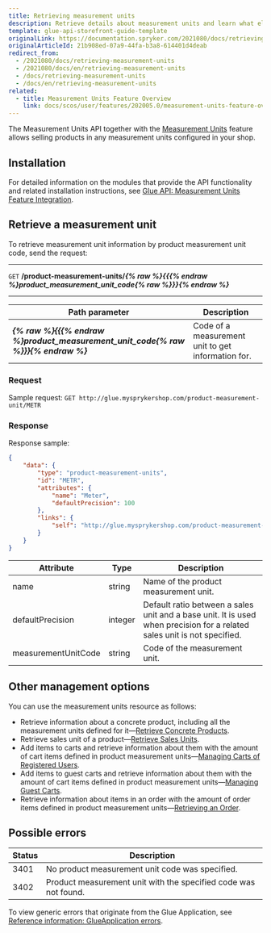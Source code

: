 ```yaml
---
title: Retrieving measurement units
description: Retrieve details about measurement units and learn what else you can do with the resource.
template: glue-api-storefront-guide-template
originalLink: https://documentation.spryker.com/2021080/docs/retrieving-measurement-units
originalArticleId: 21b908ed-07a9-44fa-b3a8-614401d4deab
redirect_from:
  - /2021080/docs/retrieving-measurement-units
  - /2021080/docs/en/retrieving-measurement-units
  - /docs/retrieving-measurement-units
  - /docs/en/retrieving-measurement-units
related:
  - title: Measurement Units Feature Overview
    link: docs/scos/user/features/202005.0/measurement-units-feature-overview.html
---
```


The Measurement Units API together with the [Measurement Units](/docs/scos/user/features/{{page.version}}/measurement-units-feature-overview.html) feature allows selling products in any measurement units configured in your shop.

## Installation

For detailed information on the modules that provide the API functionality and related installation instructions, see [Glue API: Measurement Units Feature Integration](/docs/scos/dev/feature-integration-guides/{{page.version}}/glue-api/glue-api-measurement-units-feature-integration.html).

## Retrieve a measurement unit

To retrieve measurement unit information by product measurement unit code, send the request:

---
`GET` **/product-measurement-units/*{% raw %}{{{% endraw %}product_measurement_unit_code{% raw %}}}{% endraw %}***

---



| Path parameter | Description |
| --- | --- |
| ***{% raw %}{{{% endraw %}product_measurement_unit_code{% raw %}}}{% endraw %}*** | Code of a measurement unit to get information for. |

### Request

Sample request: `GET http://glue.mysprykershop.com/product-measurement-unit/METR`

### Response
Response sample:

```json
{
    "data": {
        "type": "product-measurement-units",
        "id": "METR",
        "attributes": {
            "name": "Meter",
            "defaultPrecision": 100
        },
        "links": {
            "self": "http://glue.mysprykershop.com/product-measurement-units/METR"
        }
    }
}
```


<a name="measurement-units-response-attributes"></a>

| Attribute | Type | Description |
| --- | --- | --- |
| name | string | Name of the product measurement unit. |
| defaultPrecision | integer | Default ratio between a sales unit and a base unit. It is used when precision for a related sales unit is not specified. |
| measurementUnitCode | string | Code of the measurement unit. |


## Other management options

You can use the measurement units resource as follows:

*  Retrieve information about a concrete product, including all the measurement units defined for it—[Retrieve Concrete Products](/docs/scos/dev/glue-api-guides/{{page.version}}/managing-products/concrete-products/retrieving-concrete-products.html).
* Retrieve sales unit of a product—[Retrieve Sales Units](/docs/scos/dev/glue-api-guides/{{page.version}}/managing-products/abstract-products/retrieving-abstract-products.html).
*  Add items to carts and retrieve information about them with the amount of cart items defined in product measurement units—[Managing Carts of Registered Users](/docs/scos/dev/glue-api-guides/{{page.version}}/managing-carts/carts-of-registered-users/managing-carts-of-registered-users.html).
* Add items to guest carts and retrieve information about them with the amount of cart items defined in product measurement units—[Managing Guest Carts](/docs/scos/dev/glue-api-guides/{{page.version}}/managing-carts/guest-carts/managing-guest-carts.html).
* Retrieve information about items in an order with the amount of order items defined in product measurement units—[Retrieving an Order](/docs/scos/dev/glue-api-guides/{{page.version}}/managing-customers/retrieving-customer-orders.html#retrieving-an-order).



## Possible errors


|Status  |Description  |
| --- | --- |
| 3401 | No product measurement unit code was specified. |
| 3402 | Product measurement unit with the specified code was not found. |

To view generic errors that originate from the Glue Application, see [Reference information: GlueApplication errors](/docs/scos/dev/glue-api-guides/{{page.version}}/reference-information-glueapplication-errors.html).
